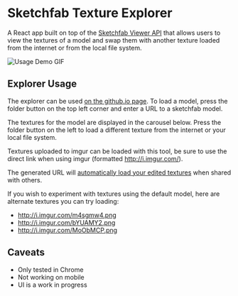 # Sketchfab Texture Explorer

A React app built on top of the [Sketchfab Viewer API](https://sketchfab.com/developers/viewer/) that allows users to view the textures of a model and swap them with another texture loaded from the internet or from the local file system.

![Usage Demo GIF](http://i.imgur.com/P88R18O.gif)

## Explorer Usage

The explorer can be used [on the github.io page](https://chemikhazi.github.io/SkfbTexplorer/). To load a model, press the folder button on the top left corner and enter a URL to a sketchfab model.

The textures for the model are displayed in the carousel below. Press the folder button on the left to load a different texture from the internet or your local file system.

Textures uploaded to imgur can be loaded with this tool, be sure to use the direct link when using imgur (formatted http://i.imgur.com/<filename>).

The generated URL will [automatically load your edited textures](https://chemikhazi.github.io/SkfbTexplorer/?t0=https://i.imgur.com/bYUAMY2.png) when shared with others.

If you wish to experiment with textures using the default model, here are alternate textures you can try loading:

* http://i.imgur.com/m4sgmw4.png
* http://i.imgur.com/bYUAMY2.png
* http://i.imgur.com/MoObMCP.png

## Caveats

* Only tested in Chrome
* Not working on mobile
* UI is a work in progress
